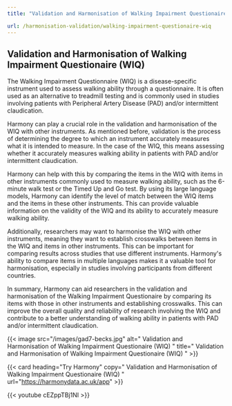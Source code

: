 ```yaml
---
title: "Validation and Harmonisation of Walking Impairment Questionaire (WIQ)"

url: /harmonisation-validation/walking-impairment-questionaire-wiq
---
```


## Validation and Harmonisation of Walking Impairment Questionaire (WIQ)

The Walking Impairment Questionnaire (WIQ) is a disease-specific instrument used to assess walking ability through a questionnaire. It is often used as an alternative to treadmill testing and is commonly used in studies involving patients with Peripheral Artery Disease (PAD) and/or intermittent claudication.

Harmony can play a crucial role in the validation and harmonisation of the WIQ with other instruments. As mentioned before, validation is the process of determining the degree to which an instrument accurately measures what it is intended to measure. In the case of the WIQ, this means assessing whether it accurately measures walking ability in patients with PAD and/or intermittent claudication.

Harmony can help with this by comparing the items in the WIQ with items in other instruments commonly used to measure walking ability, such as the 6-minute walk test or the Timed Up and Go test. By using its large language models, Harmony can identify the level of match between the WIQ items and the items in these other instruments. This can provide valuable information on the validity of the WIQ and its ability to accurately measure walking ability.

Additionally, researchers may want to harmonise the WIQ with other instruments, meaning they want to establish crosswalks between items in the WIQ and items in other instruments. This can be important for comparing results across studies that use different instruments. Harmony's ability to compare items in multiple languages makes it a valuable tool for harmonisation, especially in studies involving participants from different countries.

In summary, Harmony can aid researchers in the validation and harmonisation of the Walking Impairment Questionaire by comparing its items with those in other instruments and establishing crosswalks. This can improve the overall quality and reliability of research involving the WIQ and contribute to a better understanding of walking ability in patients with PAD and/or intermittent claudication. 


{{< image src="/images/gad7-becks.jpg" alt=" Validation and Harmonisation of Walking Impairment Questionaire (WIQ) " title=" Validation and Harmonisation of Walking Impairment Questionaire (WIQ) " >}}

{{< card heading="Try Harmony" copy=" Validation and Harmonisation of Walking Impairment Questionaire (WIQ) " url="https://harmonydata.ac.uk/app" >}}

{{< youtube cEZppTBj1NI >}}



